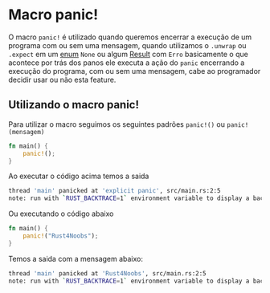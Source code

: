 # Macro panic!

O macro `panic!` é utilizado quando queremos encerrar a execução de um programa com ou sem uma mensagem, quando utilizamos o `.unwrap` ou `.expect` em um [enum](./02-enums.md) `None` ou algum [Result](./11-result.md) com `Erro` basicamente o que acontece por trás dos panos ele executa a ação do `panic` encerrando a execução do programa, com ou sem uma mensagem, cabe ao programador decidir usar ou não esta feature.


## Utilizando o macro panic!

Para utilizar o macro seguimos os seguintes padrões `panic!()` ou `panic!(mensagem)`

```rust
fn main() {
    panic!();
}
```
Ao executar o código acima temos a saida

```bash
thread 'main' panicked at 'explicit panic', src/main.rs:2:5
note: run with `RUST_BACKTRACE=1` environment variable to display a backtrac
```

Ou executando o código abaixo

```rust
fn main() {
    panic!("Rust4Noobs");
}
```

Temos a saida com a mensagem abaixo:

```bash
thread 'main' panicked at 'Rust4Noobs', src/main.rs:2:5
note: run with `RUST_BACKTRACE=1` environment variable to display a backtrace
```

